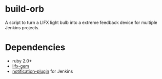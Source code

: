 build-orb
=========

A script to turn a LIFX light bulb into a extreme feedback device for multiple Jenkins projects.

Dependencies
============

- ruby 2.0+
- [lifx-gem](https://github.com/LIFX/lifx-gem)
- [notification-plugin](https://wiki.jenkins-ci.org/display/JENKINS/Notification+Plugin) for Jenkins
